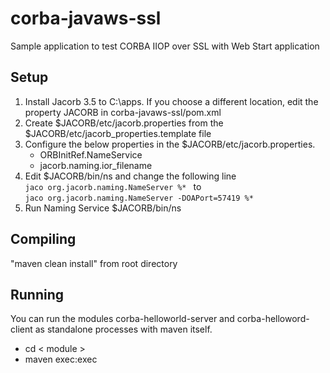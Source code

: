 corba-javaws-ssl
================

Sample application to test CORBA IIOP over SSL with Web Start application

Setup
-----
1. Install Jacorb 3.5 to C:\apps. If you choose a different location, edit the property JACORB in corba-javaws-ssl/pom.xml
2. Create $JACORB/etc/jacorb.properties from the $JACORB/etc/jacorb_properties.template file
3. Configure the below properties in the $JACORB/etc/jacorb.properties.
   * ORBInitRef.NameService
   * jacorb.naming.ior_filename
4. Edit $JACORB/bin/ns and change the following line  
	`jaco org.jacorb.naming.NameServer %* ` 
	to  
	`jaco org.jacorb.naming.NameServer -DOAPort=57419 %*`
5. Run Naming Service $JACORB/bin/ns


Compiling
---------
"maven clean install" from root directory

Running
-------
You can run the modules corba-helloworld-server and corba-helloword-client as standalone processes with maven itself.
* cd < module >
* maven exec:exec

